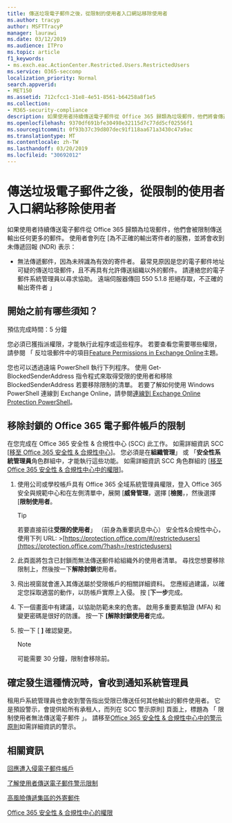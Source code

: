 ```yaml
---
title: 傳送垃圾電子郵件之後，從限制的使用者入口網站移除使用者
ms.author: tracyp
author: MSFTTracyP
manager: laurawi
ms.date: 03/12/2019
ms.audience: ITPro
ms.topic: article
f1_keywords:
- ms.exch.eac.ActionCenter.Restricted.Users.RestrictedUsers
ms.service: O365-seccomp
localization_priority: Normal
search.appverid:
- MET150
ms.assetid: 712cfcc1-31e8-4e51-8561-b64258a8f1e5
ms.collection:
- M365-security-compliance
description: 如果使用者持續傳送電子郵件從 Office 365 歸類為垃圾郵件，他們將會傳送任何更多的郵件限制。
ms.openlocfilehash: 9370df691bfe30498e32115d7c77dd5cf02556f1
ms.sourcegitcommit: 0f93b37c39d807dec91f118aa671a3430c47a9ac
ms.translationtype: MT
ms.contentlocale: zh-TW
ms.lasthandoff: 03/20/2019
ms.locfileid: "30692012"
---
```

# <a name="removing-a-user-from-the-restricted-users-portal-after-sending-spam-email"></a>傳送垃圾電子郵件之後，從限制的使用者入口網站移除使用者

如果使用者持續傳送電子郵件從 Office 365 歸類為垃圾郵件，他們會被限制傳送輸出任何更多的郵件。 使用者會列在 [為不正確的輸出寄件者的服務，並將會收到未傳遞回報 (NDR) 表示：

- 無法傳遞郵件，因為未辨識為有效的寄件者。 最常見原因是您的電子郵件地址可疑的傳送垃圾郵件，且不再具有允許傳送組織以外的郵件。 請連絡您的電子郵件系統管理員以尋求協助。 遠端伺服器傳回 550 5.1.8 拒絕存取，不正確的輸出寄件者 」

## <a name="what-do-you-need-to-know-before-you-begin"></a>開始之前有哪些須知？
<a name="sectionSection0"> </a>

預估完成時間：5 分鐘
  
您必須已獲指派權限，才能執行此程序或這些程序。 若要查看您需要哪些權限，請參閱 「 反垃圾郵件中的項目[Feature Permissions in Exchange Online](http://technet.microsoft.com/library/15073ce1-0917-403b-8839-02a2ebc96e16.aspx)主題。

您也可以透過遠端 PowerShell 執行下列程序。 使用 Get-BlockedSenderAddress 指令程式來取得受限的使用者和移除 BlockedSenderAddress 若要移除限制的清單。 若要了解如何使用 Windows PowerShell 連線到 Exchange Online，請參閱[連線到 Exchange Online Protection PowerShell](https://go.microsoft.com/fwlink/p/?linkid=396554)。

## <a name="remove-restrictions-for-a-blocked-office-365-email-account"></a>移除封鎖的 Office 365 電子郵件帳戶的限制

在您完成在 Office 365 安全性 & 合規性中心 (SCC) 此工作。 如需詳細資訊 SCC [[移至 Office 365 安全性 & 合規性中心](go-to-the-securitycompliance-center.md)]。 您必須是在**組織管理**」 或 「**安全性系統管理員**角色群組中，才能執行這些功能。 如需詳細資訊 SCC 角色群組的 [[移至 Office 365 安全性 & 合規性中心中的權限](permissions-in-the-security-and-compliance-center.md)]。

1. 使用公司或學校帳戶具有 Office 365 全域系統管理員權限，登入 Office 365 安全與規範中心和在左側清單中，展開 [**威脅管理**，選擇 [**檢閱**，，然後選擇 [**限制使用者**。
    
    > [!TIP]
    > 若要直接前往**受限的使用者**」 （前身為重要訊息中心） 安全性&amp;合規性中心，使用下列 URL: >[https://protection.office.com/#/restrictedusers](https://protection.office.com/?hash=/restrictedusers)

2. 此頁面將包含已封鎖而無法傳送郵件給組織外的使用者清單。  尋找您想要移除限制上，然後按一下**解除封鎖**使用者。

3. 飛出視窗就會進入其傳送屬於受限帳戶的相關詳細資料。 您應經過建議，以確定您採取適當的動作，以防帳戶實際上入侵。 按 [**下一步**完成。

4. 下一個畫面中有建議，以協助防範未來的危害。 啟用多重要素驗證 (MFA) 和變更密碼是很好的防護。 按一下 **[解除封鎖使用者**完成。

5. 按一下 [ **]** 確認變更。

    > [!NOTE]
    > 可能需要 30 分鐘，限制會移除前。 

## <a name="making-sure-admins-are-alerted-when-this-happens"></a>確定發生這種情況時，會收到通知系統管理員

租用戶系統管理員也會收到警告指出受限已傳送任何其他輸出的郵件使用者。 它是預設警示，會提供給所有承租人，而列在 SCC 警示原則] 頁面上，標題為 「 限制使用者無法傳送電子郵件 」。 請移至[Office 365 安全性 & 合規性中心中的警示原則](https://docs.microsoft.com/en-us/office365/securitycompliance/alert-policies)如需詳細資訊的警示。

## <a name="for-more-information"></a>相關資訊

[回應遭入侵電子郵件帳戶](responding-to-a-compromised-email-account.md)

[了解使用者傳送電子郵件警示限制](https://docs.microsoft.com/en-us/office365/securitycompliance/alert-policies)

[高風險傳遞集區的外寄郵件](high-risk-delivery-pool-for-outbound-messages.md)

[Office 365 安全性 & 合規性中心的權限](permissions-in-the-security-and-compliance-center.md)

